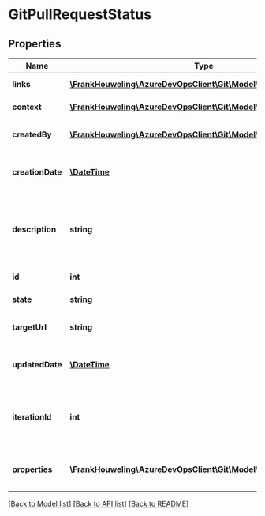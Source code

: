 # GitPullRequestStatus

## Properties
Name | Type | Description | Notes
------------ | ------------- | ------------- | -------------
**links** | [**\FrankHouweling\AzureDevOpsClient\Git\Model\ReferenceLinks**](ReferenceLinks.md) | Reference links. | [optional] 
**context** | [**\FrankHouweling\AzureDevOpsClient\Git\Model\GitStatusContext**](GitStatusContext.md) | Context of the status. | [optional] 
**createdBy** | [**\FrankHouweling\AzureDevOpsClient\Git\Model\IdentityRef**](IdentityRef.md) | Identity that created the status. | [optional] 
**creationDate** | [**\DateTime**](\DateTime.md) | Creation date and time of the status. | [optional] 
**description** | **string** | Status description. Typically describes current state of the status. | [optional] 
**id** | **int** | Status identifier. | [optional] 
**state** | **string** | State of the status. | [optional] 
**targetUrl** | **string** | URL with status details. | [optional] 
**updatedDate** | [**\DateTime**](\DateTime.md) | Last update date and time of the status. | [optional] 
**iterationId** | **int** | ID of the iteration to associate status with. Minimum value is 1. | [optional] 
**properties** | [**\FrankHouweling\AzureDevOpsClient\Git\Model\PropertiesCollection**](PropertiesCollection.md) | Custom properties of the status. | [optional] 

[[Back to Model list]](../README.md#documentation-for-models) [[Back to API list]](../README.md#documentation-for-api-endpoints) [[Back to README]](../README.md)


